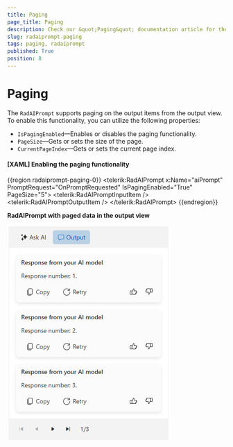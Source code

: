 ```yaml
---
title: Paging
page_title: Paging
description: Check our &quot;Paging&quot; documentation article for the RadAIPrompt control.
slug: radaiprompt-paging
tags: paging, radaiprompt
published: True
position: 8
---
```


# Paging

The `RadAIPrompt` supports paging on the output items from the output view. To enable this functionality, you can utilize the following properties:

* `IsPagingEnabled`&mdash;Enables or disables the paging functionality.
* `PageSize`&mdash;Gets or sets the size of the page.
* `CurrentPageIndex`&mdash;Gets or sets the current page index.

#### __[XAML] Enabling the paging functionality__
{{region radaiprompt-paging-0}}
    <telerik:RadAIPrompt x:Name="aiPrompt" 
                         PromptRequest="OnPromptRequested" 
                         IsPagingEnabled="True"
                         PageSize="5">
        <telerik:RadAIPromptInputItem />
        <telerik:RadAIPromptOutputItem />
    </telerik:RadAIPrompt>
{{endregion}}

__RadAIPrompt with paged data in the output view__

![WPF RadAIPrompt with paged data in the output view](images/radaiprompt-paging-0.png)